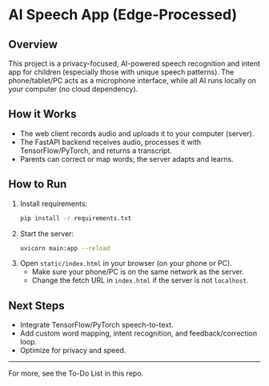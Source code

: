 # AI Speech App (Edge-Processed)

## Overview
This project is a privacy-focused, AI-powered speech recognition and intent app for children (especially those with unique speech patterns). The phone/tablet/PC acts as a microphone interface, while all AI runs locally on your computer (no cloud dependency).

## How it Works
- The web client records audio and uploads it to your computer (server).
- The FastAPI backend receives audio, processes it with TensorFlow/PyTorch, and returns a transcript.
- Parents can correct or map words; the server adapts and learns.

## How to Run
1. Install requirements:
   ```bash
   pip install -r requirements.txt
   ```
2. Start the server:
   ```bash
   uvicorn main:app --reload
   ```
3. Open `static/index.html` in your browser (on your phone or PC).
   - Make sure your phone/PC is on the same network as the server.
   - Change the fetch URL in `index.html` if the server is not `localhost`.

## Next Steps
- Integrate TensorFlow/PyTorch speech-to-text.
- Add custom word mapping, intent recognition, and feedback/correction loop.
- Optimize for privacy and speed.

---

For more, see the To-Do List in this repo.
